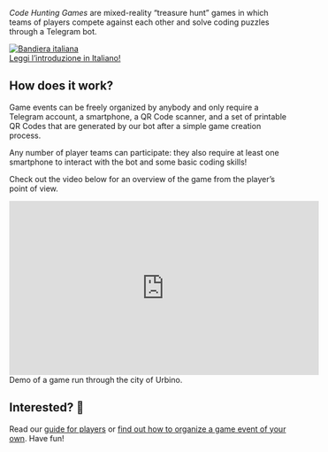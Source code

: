 ---
---

<div class="row">
    <div class="col-md-8">
        <p class="lead">
            <i>Code Hunting Games</i> are mixed-reality “treasure hunt” games in which teams of players compete against each other and solve coding puzzles through a Telegram bot.
        </p>
    </div>
    <div class="col-md-4">
        <div class="note">
            <a href="/it/introduzione">
                <img src="/assets/images/flag-italy.jpg" alt="Bandiera italiana" class="flag" />
                <div>Leggi l’introduzione in Italiano!</div>
            </a>
        </div>
    </div>
</div>

## How does it work?

Game events can be freely organized by anybody and only require a Telegram account, a smartphone, a QR&nbsp;Code scanner, and a set of printable QR&nbsp;Codes that are generated by our bot after a simple game creation process.

Any number of player teams can participate: they also require at least one smartphone to interact with the bot and some basic coding skills!

Check out the video below for an overview of the game from the player’s point of view.

<div class="anim-guide">
<iframe width="560" height="315" src="https://www.youtube.com/embed/4rSpoatljm8" frameborder="0" allowfullscreen></iframe>
<div class="didascaly">Demo of a game run through the city of Urbino.</div>
</div>

## Interested? 🙌

Read our [guide for players](/play) or [find out how to organize a game event of your own](/create).
Have fun!
